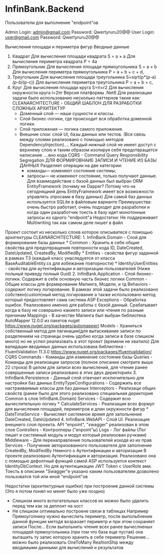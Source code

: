 # InfinBank.Backend
Пользователи для выполнение "endpoint"ов

Admin 
	Login: admin@gmail.com
	Password: Qwertyruru20@@
User 
	Login: user@gmail.com
	Password: Qwertyruru20@@

Вычисления площади и периметра фигур
Вводные данные
1. Квадрат
	Для вычисления площади квадрата S = a × a
	Для вычисления периметра квадрата P = 4a
2. Прямоугольник
	Для вычисления площади прямоугольника S = a × b
	Для вычисления периметра прямоугольника P = a + b + c + d,
3. Треугольник
	Для вычисления площади треугольника S=sqrt(p*(p-a)*(p-b)*(p-c))
	Для вычисления периметра треугольника P = a + b + c,
4. Круг
	Для вычисления площади круга S=π×r2
	Для вычисления окружности круга l=2πr
Версия платформы .Net6
Для реализации задачи было использованио несколько паттернов такие как:
	CLEANARCHITECTURE - ОБЩИЙ ШАБЛОН ДЛЯ РАЗРАБОТКИ СЛОЖНЫХ АРХИТЕКТУР 
	 - Доменный слой — наши сущности и классы.
	 - Слой бизнес-логики, где происходит вся обработка доменной логики.
	 - Слой приложения — логика самого приложения.
	 - Внешние слои: слой UI, базы данных или тестов.
	 (Вся связь между слоями реализовано с помощью методов DependencyInjection).... Каждый нижный слой не имеет доступ с верхнему слою и таким образом изолируя себя предотвращется написание ....вно кода 
	CQRS - Command Query Responsibility Segregation ДЛЯ ФОРМИРОВНАИЕ ЗАПИСИ И ЧТЕНИЕ ИЗ БАЗЫ ДАННЫХ
	   Разделяет операции на две категории:
		- команды— изменяют состояние системы;
		- запросы— не изменяют состояние, только получают данные. 
Для взаимодействие с базой данных был выбран ORM EntityFramework (почему не Dapper? Потому что на сегоднящний день EntityFramework имеет все возможности управлять зпросами в базу данных)
Для самой баз данных используется SQLite в файловым варианте
	Преимушества: очень быстро работает, очень подходит для разработки и когда один разработчик тоесть в базу идет монотонные запросы из одного "endpoint"а
	Недостатки: Не поддерживает Multiwriting так как самом деле пишет в файл

Проект состоит из несколько слоев которое описыватеся с помощью архитектуры CLEANARCHITECTURE:
	1. InfinBank.Domain - Слой для формирование базы данных
		* Common - Хранить в себе общие свойства для предотвращения повторности кода ID, DateCreated, DateUpdated, CreatedBy, ModifiedBy
		* Entities - свойства фигур заданной в рамках ТЗ (каждый класс унаследуется от класса BaseAuditableEntity.cs для избежание повторности)
		* IdentityUserEntities - свойства для аутентификации и авторизации пользователей (Ниже польный приведу полный Guid)
	2. InfinBank.Application - Слой бизнес-логики. Содержит в себе основную часть бизнес логики 
		Common - Общие классы для формирование Мапинга, Модели, и тд
			Behaviors - содержит логику логирование. В рамках этой задачи было реализовано собствен(custom)ный метод логирование а также использовано метод который предостовляет сама система ASP
			Exceptions - Обработка ошибок. Реализовано именно для работы с базой данный. Срабатывает когда в базу не совершено какието записи или чтения по разным причинам
			Mappings - В качестве Мапинга был выбран библиотека AutoMapper 12.0.0 из пакетов nuget https://www.nuget.org/packages/automapper/ 
			Models - Храниться собственный метод для пагинации(для вытаскивание записи по разделением на страницы очень удобно когда записи в базе слишком много) но не успел реализовать в этот проект (времени не хватило)
			Для валидации вводимых данных использована библиотека - FluentValidation 11.3.0 https://www.nuget.org/packages/fluentvalidation/
		CQRS
			Commands - Команды для изменение состояние базы
			Queries - Команды для реализации запросов (полное описание смотрите выше 22 строка)
			В целом для записи всех вычислений, для чтение ранее совершенные записи реализовано в этих двух дерикториях
	3. InfinBank.Persistence - Данный слой отвечает исключительно для настройки баз данных
		EntityTypeConfigurations - Содержить все настраиваимые классы для баз данных 
		Interceptors - Реализаци общих свойств (ранее было для этого реализовано специальная дериктория Common в слое InfinBank.Domain)
		Services - Содержит всю вычеслительную логику
			* CalculateServices - Реализация всех формул для вычисления площадей, периметров и длин окружности фигур
			* DateTimeService - Вычисляет системное время для запольнение DateCreated, DateUpdated
	4. InfinBank.WebAPI - Cлой UI. Реализация внешнего слоя проекта. API "enpoint", "swagger" реализован в этом слое
		Controllers - Контроллеры ("enpoint"ы) 
		Logs - Лог файлы (Лог пишет и системный модуль и модул который реализован ручками)
		Middleware - Для перенаправление пользователей изходя из их прав
		Services - Получение авторизованного пользователя для заполнение CreatedBy, ModifiedBy
Немного о Аутентификации и авторизации
	В проекте реализовано Аутентификация и авторизация. Реализовано она с помощью дефолтный функций самой ASP используется контекст IdentityDbContext. Но для аутентицикации JWT Token c UserRole ами.
	Тоесть в описании "Swagger"е указано каким пользователям дозволено пользоватся той или иной "endpoint"ов

Недостатки (архитектурные ошибки) при построение данной системы (Это я потом понял но менят было уже поздно)
 - Слишком много вспогательных классов их можно было удалить перед тем как за деплоит на хост
 - Не слишком оптимально построене связи в таблицах
 	Например Прямоуголнику нужно вычеслить периметр, после выпольбнение данной функции методя возраoaет периметр и при этом сохраняет записи
 	После... Если выпольнить чтение всех ранее вычеслненых площадей прямоугольника (при том что база еще пустая) она выташить ту запис которую хранить в себе периметр 
 		Решение... можно было реализовать OneToMany RealtionShip между вводимыми данными для вычислений и результатов
